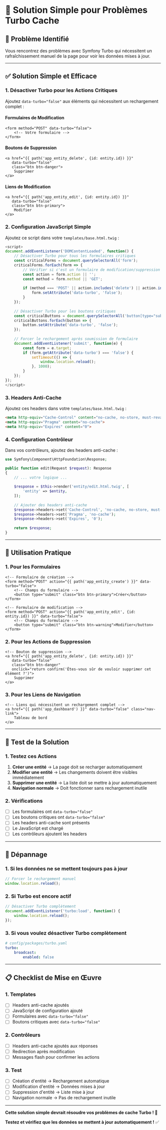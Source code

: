 # 🔧 Solution Simple pour Problèmes Turbo Cache

## 🚨 **Problème Identifié**

Vous rencontrez des problèmes avec Symfony Turbo qui nécessitent un rafraîchissement manuel de la page pour voir les données mises à jour.

---

## ✅ **Solution Simple et Efficace**

### **1. Désactiver Turbo pour les Actions Critiques**

Ajoutez `data-turbo="false"` aux éléments qui nécessitent un rechargement complet :

#### **Formulaires de Modification**
```twig
<form method="POST" data-turbo="false">
    <!-- Votre formulaire -->
</form>
```

#### **Boutons de Suppression**
```twig
<a href="{{ path('app_entity_delete', {id: entity.id}) }}" 
   data-turbo="false" 
   class="btn btn-danger">
    Supprimer
</a>
```

#### **Liens de Modification**
```twig
<a href="{{ path('app_entity_edit', {id: entity.id}) }}" 
   data-turbo="false" 
   class="btn btn-primary">
    Modifier
</a>
```

### **2. Configuration JavaScript Simple**

Ajoutez ce script dans votre `templates/base.html.twig` :

```javascript
<script>
document.addEventListener('DOMContentLoaded', function() {
    // Désactiver Turbo pour tous les formulaires critiques
    const criticalForms = document.querySelectorAll('form');
    criticalForms.forEach(form => {
        // Vérifier si c'est un formulaire de modification/suppression
        const action = form.action || '';
        const method = form.method || 'GET';
        
        if (method === 'POST' || action.includes('delete') || action.includes('edit')) {
            form.setAttribute('data-turbo', 'false');
        }
    });
    
    // Désactiver Turbo pour les boutons critiques
    const criticalButtons = document.querySelectorAll('button[type="submit"], .btn-danger, .btn-warning');
    criticalButtons.forEach(button => {
        button.setAttribute('data-turbo', 'false');
    });
    
    // Forcer le rechargement après soumission de formulaire
    document.addEventListener('submit', function(e) {
        const form = e.target;
        if (form.getAttribute('data-turbo') === 'false') {
            setTimeout(() => {
                window.location.reload();
            }, 1000);
        }
    });
});
</script>
```

### **3. Headers Anti-Cache**

Ajoutez ces headers dans votre `templates/base.html.twig` :

```html
<meta http-equiv="Cache-Control" content="no-cache, no-store, must-revalidate">
<meta http-equiv="Pragma" content="no-cache">
<meta http-equiv="Expires" content="0">
```

### **4. Configuration Contrôleur**

Dans vos contrôleurs, ajoutez des headers anti-cache :

```php
use Symfony\Component\HttpFoundation\Response;

public function edit(Request $request): Response
{
    // ... votre logique ...
    
    $response = $this->render('entity/edit.html.twig', [
        'entity' => $entity,
    ]);
    
    // Ajouter des headers anti-cache
    $response->headers->set('Cache-Control', 'no-cache, no-store, must-revalidate');
    $response->headers->set('Pragma', 'no-cache');
    $response->headers->set('Expires', '0');
    
    return $response;
}
```

---

## 🎯 **Utilisation Pratique**

### **1. Pour les Formulaires**
```twig
<!-- Formulaire de création -->
<form method="POST" action="{{ path('app_entity_create') }}" data-turbo="false">
    <!-- Champs du formulaire -->
    <button type="submit" class="btn btn-primary">Créer</button>
</form>

<!-- Formulaire de modification -->
<form method="POST" action="{{ path('app_entity_edit', {id: entity.id}) }}" data-turbo="false">
    <!-- Champs du formulaire -->
    <button type="submit" class="btn btn-warning">Modifier</button>
</form>
```

### **2. Pour les Actions de Suppression**
```twig
<!-- Bouton de suppression -->
<a href="{{ path('app_entity_delete', {id: entity.id}) }}" 
   data-turbo="false" 
   class="btn btn-danger"
   onclick="return confirm('Êtes-vous sûr de vouloir supprimer cet élément ?')">
    Supprimer
</a>
```

### **3. Pour les Liens de Navigation**
```twig
<!-- Liens qui nécessitent un rechargement complet -->
<a href="{{ path('app_dashboard') }}" data-turbo="false" class="nav-link">
    Tableau de bord
</a>
```

---

## 🚀 **Test de la Solution**

### **1. Testez ces Actions**
1. **Créer une entité** → La page doit se recharger automatiquement
2. **Modifier une entité** → Les changements doivent être visibles immédiatement
3. **Supprimer une entité** → La liste doit se mettre à jour automatiquement
4. **Navigation normale** → Doit fonctionner sans rechargement inutile

### **2. Vérifications**
- [ ] Les formulaires ont `data-turbo="false"`
- [ ] Les boutons critiques ont `data-turbo="false"`
- [ ] Les headers anti-cache sont présents
- [ ] Le JavaScript est chargé
- [ ] Les contrôleurs ajoutent les headers

---

## 🔧 **Dépannage**

### **1. Si les données ne se mettent toujours pas à jour**
```javascript
// Forcer le rechargement manuel
window.location.reload();
```

### **2. Si Turbo est encore actif**
```javascript
// Désactiver Turbo complètement
document.addEventListener('turbo:load', function() {
    window.location.reload();
});
```

### **3. Si vous voulez désactiver Turbo complètement**
```yaml
# config/packages/turbo.yaml
turbo:
    broadcast:
        enabled: false
```

---

## 📋 **Checklist de Mise en Œuvre**

### **1. Templates**
- [ ] Headers anti-cache ajoutés
- [ ] JavaScript de configuration ajouté
- [ ] Formulaires avec `data-turbo="false"`
- [ ] Boutons critiques avec `data-turbo="false"`

### **2. Contrôleurs**
- [ ] Headers anti-cache ajoutés aux réponses
- [ ] Redirection après modification
- [ ] Messages flash pour confirmer les actions

### **3. Test**
- [ ] Création d'entité → Rechargement automatique
- [ ] Modification d'entité → Données mises à jour
- [ ] Suppression d'entité → Liste mise à jour
- [ ] Navigation normale → Pas de rechargement inutile

---

**Cette solution simple devrait résoudre vos problèmes de cache Turbo ! 🚀**

**Testez et vérifiez que les données se mettent à jour automatiquement !** ✅
